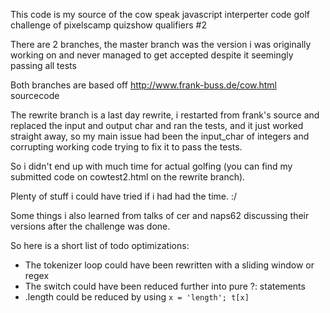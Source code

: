This code is my source of the cow speak javascript interperter code golf challenge of pixelscamp quizshow qualifiers #2

There are 2 branches, the master branch was the version i was originally working on and never managed to get accepted despite it seemingly passing all tests

Both branches are based off http://www.frank-buss.de/cow.html sourcecode

The rewrite branch is a last day rewrite, i restarted from frank's source and replaced the input and output char and ran the tests, and it just worked straight away, so my main issue had been the input_char of integers and corrupting working code trying to fix it to pass the tests.

So i didn't end up with much time for actual golfing (you can find my submitted code on cowtest2.html on the rewrite branch).

Plenty of stuff i could have tried if i had had the time. :/

Some things i also learned from talks of cer and naps62 discussing their versions after the challenge was done.

So here is a short list of todo optimizations:
- The tokenizer loop could have been rewritten with a sliding window or regex
- The switch could have been reduced further into pure ?: statements
- .length could be reduced by using ```x = 'length'; t[x]```
